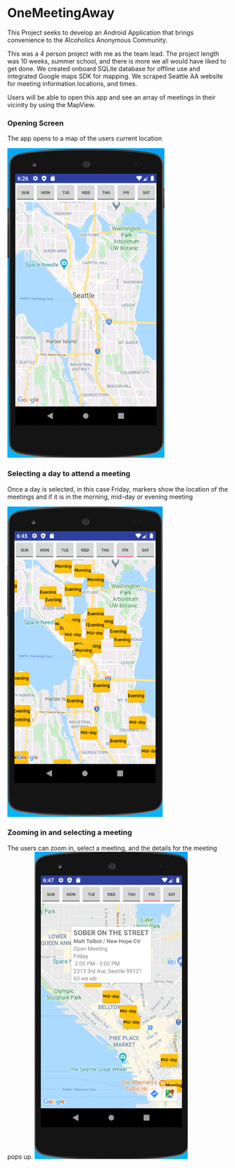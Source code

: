 # OneMeetingAway


This Project seeks to develop an Android Application that brings convenience to the Alcoholics Anonymous Community.

This was a 4 person project with me as the team lead. The project length was 10 weeks, summer school,  and there is more we all would have liked to get done.
We created onboard SQLite database for offline use and integrated Google maps SDK for mapping. We scraped Seattle AA website for meeting information locations, and times.

Users will be able to open this app and see an array of meetings in their vicinity by using the MapView.

### Opening Screen
The app opens to a map of the users current location

![Screenshot](pictures/pic1.PNG "Before day is selected")

### Selecting a day to attend a meeting
Once a day is selected, in this case Friday, markers show the location of the meetings and if it is in the morning, mid-day or evening meeting

![Screenshot](pictures/pic2.PNG "After selecting Friday for a meeting")

### Zooming in and selecting a meeting
The users can zoom in, select a meeting, and the details for the meeting pops up.
![Screenshot](pictures/pic3.PNG "Details of a meeting in Seattle's Belltown")

